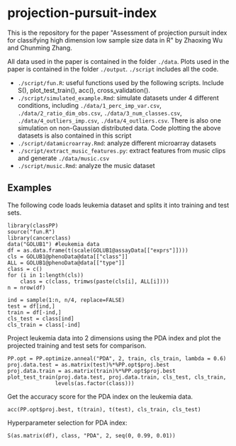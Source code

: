 # projection-pursuit-index

This is the repository for the paper "Assessment of projection pursuit index for classifying high dimension low sample size data in R" by Zhaoxing Wu and Chunming Zhang.

All data used in the paper is contained in the folder `./data`. Plots used in the paper is contained in the folder `./output`. `./script` includes all the code.

- `./script/fun.R`: useful functions used by the following scripts. Include S(), plot_test_train(), acc(), cross_validation().
- `./script/simulated_example.Rmd`: simulate datasets under 4 different conditions, including `./data/1_perc_imp_var.csv`, `./data/2_ratio_dim_obs.csv`, `./data/3_num_classes.csv`, `./data/4_outliers_imp.csv`, `./data/4_outliers.csv`. There is also one simulation on non-Gaussian distributed data. Code plotting the above datasets is also contained in this script
- `./script/datamicroarray.Rmd`: analyze different microarray datasets
- `./script/extract_music_features.py`: extract features from music clips and generate `./data/music.csv`
- `./script/music.Rmd`: analyze the music dataset 

## Examples
The following code loads leukemia dataset and splits it into training and test sets.
```{r}
library(classPP)
source("fun.R")
library(cancerclass)
data("GOLUB1") #leukemia data
df = as.data.frame(t(scale(GOLUB1@assayData[["exprs"]])))
cls = GOLUB1@phenoData@data[["class"]] 
ALL = GOLUB1@phenoData@data[["type"]] 
class = c()
for (i in 1:length(cls))
    class = c(class, trimws(paste(cls[i], ALL[i])))
n = nrow(df)

ind = sample(1:n, n/4, replace=FALSE)
test = df[ind,]
train = df[-ind,]
cls_test = class[ind]
cls_train = class[-ind]
```

Project leukemia data into 2 dimensions using the PDA index and plot the projected training and test sets for comparison.
```{r}
PP.opt = PP.optimize.anneal("PDA", 2, train, cls_train, lambda = 0.6)
proj.data.test = as.matrix(test)%*%PP.opt$proj.best
proj.data.train = as.matrix(train)%*%PP.opt$proj.best
plot_test_train(proj.data.test, proj.data.train, cls_test, cls_train,
               levels(as.factor(class)))
```
Get the accuracy score for the PDA index on the leukemia data.
```{r}
acc(PP.opt$proj.best, t(train), t(test), cls_train, cls_test)
```
Hyperparameter selection for PDA index: 
```{r}
S(as.matrix(df), class, "PDA", 2, seq(0, 0.99, 0.01))
```


